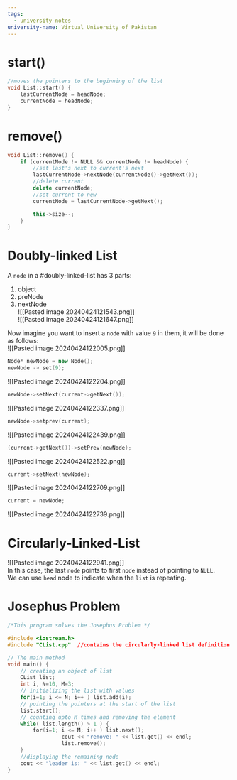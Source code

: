 ```yaml
---
tags:
  - university-notes
university-name: Virtual University of Pakistan
---
```


# start()

```cpp
//moves the pointers to the beginning of the list
void List::start() {
	lastCurrentNode = headNode;
	currentNode = headNode;
}
```

# remove()

```cpp
void List::remove() {
	if (currentNode != NULL && currentNode != headNode) {
		//set last's next to current's next
		lastCurrentNode->nextNode(currentNode()->getNext());
		//delete current 
		delete currentNode;
		//set current to new
		currentNode = lastCurrentNode->getNext();

		this->size--;
	}
}
```

# Doubly-linked List
A `node` in a #doubly-linked-list has 3 parts:
1. object
2. preNode
3. nextNode  
![[Pasted image 20240424121543.png]]  
![[Pasted image 20240424121647.png]]

Now imagine you want to insert a `node` with value `9` in them, it will be done as follows:  
![[Pasted image 20240424122005.png]]

```cpp
Node* newNode = new Node();
newNode -> set(9);
```

![[Pasted image 20240424122204.png]]

```cpp
newNode->setNext(current->getNext());
```

![[Pasted image 20240424122337.png]]

```cpp
newNode->setprev(current);
```

![[Pasted image 20240424122439.png]]

```cpp
(current->getNext())->setPrev(newNode);
```

![[Pasted image 20240424122522.png]]

```cpp
current->setNext(newNode);
```

![[Pasted image 20240424122709.png]]

```cpp
current = newNode;
```

![[Pasted image 20240424122739.png]]

# Circularly-Linked-List
![[Pasted image 20240424122941.png]]  
In this case, the last `node` points to first `node` instead of pointing to `NULL`.  
We can use `head` node to indicate when the `list` is repeating.

# Josephus Problem

```cpp
/*This program solves the Josephus Problem */

#include <iostream.h>
#include "CList.cpp"  //contains the circularly-linked list definition

// The main method
void main() {
	// creating an object of list
	CList list;
	int i, N=10, M=3;
	// initializing the list with values
	for(i=1; i <= N; i++ ) list.add(i);
	// pointing the pointers at the start of the list
	list.start();
	// counting upto M times and removing the element
	while( list.length() > 1 ) {
	    for(i=1; i <= M; i++ ) list.next();
	             cout << "remove: " << list.get() << endl;
	             list.remove();
	}
	//displaying the remaining node
	cout << "leader is: " << list.get() << endl;
}
```
